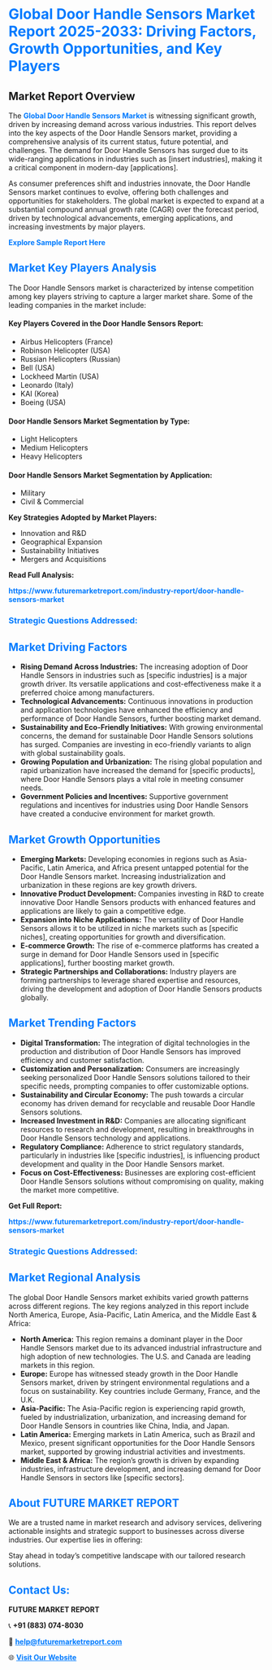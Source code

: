 <h1 style="color: #007BFF;">Global Door Handle Sensors Market Report 2025-2033: Driving Factors, Growth Opportunities, and Key Players</h1>

<section id="overview">
<h2>Market Report Overview</h2>
<p>The <a href="https://www.futuremarketreport.com/industry-report/door-handle-sensors-market" style="color: #007BFF; text-decoration: none;"><strong>Global Door Handle Sensors Market</strong></a> is witnessing significant growth, driven by increasing demand across various industries. This report delves into the key aspects of the Door Handle Sensors market, providing a comprehensive analysis of its current status, future potential, and challenges. The demand for Door Handle Sensors has surged due to its wide-ranging applications in industries such as [insert industries], making it a critical component in modern-day [applications].</p>
<p>As consumer preferences shift and industries innovate, the Door Handle Sensors market continues to evolve, offering both challenges and opportunities for stakeholders. The global market is expected to expand at a substantial compound annual growth rate (CAGR) over the forecast period, driven by technological advancements, emerging applications, and increasing investments by major players.</p>
</section>

<section id="overview">
<p><a href="https://www.futuremarketreport.com/request-sample/reportId=37174" style="color: #007BFF; text-decoration: none;"><strong>Explore Sample Report Here</strong></a></p>
</section>

<section id="key-players">
<h2 style="color: #007BFF;">Market Key Players Analysis</h2>
<p>The Door Handle Sensors market is characterized by intense competition among key players striving to capture a larger market share. Some of the leading companies in the market include:</p>
<h4>Key Players Covered in the Door Handle Sensors Report:</h4>
<ul><li>Airbus Helicopters (France)</li><li>Robinson Helicopter (USA)</li><li>Russian Helicopters (Russian)</li><li>Bell (USA)</li><li>Lockheed Martin (USA)</li><li>Leonardo (Italy)</li><li>KAI (Korea)</li><li>Boeing (USA)</li></ul>
<h4>Door Handle Sensors Market Segmentation by Type:</h4>
<ul><li>Light Helicopters</li><li>Medium Helicopters</li><li>Heavy Helicopters</li></ul>

<h4>Door Handle Sensors Market Segmentation by Application:</h4>
<ul><li>Military</li><li>Civil &amp; Commercial</li></ul>
<p><strong>Key Strategies Adopted by Market Players:</strong></p>
<ul>
<li>Innovation and R&D</li>
<li>Geographical Expansion</li>
<li>Sustainability Initiatives</li>
<li>Mergers and Acquisitions</li>
</ul>
</section>

<section>
<p><strong>Read Full Analysis: </strong></p><a href="https://www.futuremarketreport.com/industry-report/door-handle-sensors-market" style="color: #007BFF; text-decoration: none;"><strong>https://www.futuremarketreport.com/industry-report/door-handle-sensors-market</strong></a>
<h3 style="color: #007BFF;">Strategic Questions Addressed:</h3>
</section>

<section id="driving-factors">
<h2 style="color: #007BFF;">Market Driving Factors</h2>
<ul>
<li><strong>Rising Demand Across Industries:</strong> The increasing adoption of Door Handle Sensors in industries such as [specific industries] is a major growth driver. Its versatile applications and cost-effectiveness make it a preferred choice among manufacturers.</li>
<li><strong>Technological Advancements:</strong> Continuous innovations in production and application technologies have enhanced the efficiency and performance of Door Handle Sensors, further boosting market demand.</li>
<li><strong>Sustainability and Eco-Friendly Initiatives:</strong> With growing environmental concerns, the demand for sustainable Door Handle Sensors solutions has surged. Companies are investing in eco-friendly variants to align with global sustainability goals.</li>
<li><strong>Growing Population and Urbanization:</strong> The rising global population and rapid urbanization have increased the demand for [specific products], where Door Handle Sensors plays a vital role in meeting consumer needs.</li>
<li><strong>Government Policies and Incentives:</strong> Supportive government regulations and incentives for industries using Door Handle Sensors have created a conducive environment for market growth.</li>
</ul>
</section>

<section id="growth-opportunities">
<h2 style="color: #007BFF;">Market Growth Opportunities</h2>
<ul>
<li><strong>Emerging Markets:</strong> Developing economies in regions such as Asia-Pacific, Latin America, and Africa present untapped potential for the Door Handle Sensors market. Increasing industrialization and urbanization in these regions are key growth drivers.</li>
<li><strong>Innovative Product Development:</strong> Companies investing in R&D to create innovative Door Handle Sensors products with enhanced features and applications are likely to gain a competitive edge.</li>
<li><strong>Expansion into Niche Applications:</strong> The versatility of Door Handle Sensors allows it to be utilized in niche markets such as [specific niches], creating opportunities for growth and diversification.</li>
<li><strong>E-commerce Growth:</strong> The rise of e-commerce platforms has created a surge in demand for Door Handle Sensors used in [specific applications], further boosting market growth.</li>
<li><strong>Strategic Partnerships and Collaborations:</strong> Industry players are forming partnerships to leverage shared expertise and resources, driving the development and adoption of Door Handle Sensors products globally.</li>
</ul>
</section>

<section id="trending-factors">
<h2 style="color: #007BFF;">Market Trending Factors</h2>
<ul>
<li><strong>Digital Transformation:</strong> The integration of digital technologies in the production and distribution of Door Handle Sensors has improved efficiency and customer satisfaction.</li>
<li><strong>Customization and Personalization:</strong> Consumers are increasingly seeking personalized Door Handle Sensors solutions tailored to their specific needs, prompting companies to offer customizable options.</li>
<li><strong>Sustainability and Circular Economy:</strong> The push towards a circular economy has driven demand for recyclable and reusable Door Handle Sensors solutions.</li>
<li><strong>Increased Investment in R&D:</strong> Companies are allocating significant resources to research and development, resulting in breakthroughs in Door Handle Sensors technology and applications.</li>
<li><strong>Regulatory Compliance:</strong> Adherence to strict regulatory standards, particularly in industries like [specific industries], is influencing product development and quality in the Door Handle Sensors market.</li>
<li><strong>Focus on Cost-Effectiveness:</strong> Businesses are exploring cost-efficient Door Handle Sensors solutions without compromising on quality, making the market more competitive.</li>
</ul>
</section>

<section>
<p><strong>Get Full Report: </strong></p><a href="https://www.futuremarketreport.com/industry-report/door-handle-sensors-market" style="color: #007BFF; text-decoration: none;"><strong>https://www.futuremarketreport.com/industry-report/door-handle-sensors-market</strong></a>
<h3 style="color: #007BFF;">Strategic Questions Addressed:</h3>
</section>


<section id="regional-analysis">
<h2 style="color: #007BFF;">Market Regional Analysis</h2>
<p>The global Door Handle Sensors market exhibits varied growth patterns across different regions. The key regions analyzed in this report include North America, Europe, Asia-Pacific, Latin America, and the Middle East & Africa:</p>
<ul>
<li><strong>North America:</strong> This region remains a dominant player in the Door Handle Sensors market due to its advanced industrial infrastructure and high adoption of new technologies. The U.S. and Canada are leading markets in this region.</li>
<li><strong>Europe:</strong> Europe has witnessed steady growth in the Door Handle Sensors market, driven by stringent environmental regulations and a focus on sustainability. Key countries include Germany, France, and the U.K.</li>
<li><strong>Asia-Pacific:</strong> The Asia-Pacific region is experiencing rapid growth, fueled by industrialization, urbanization, and increasing demand for Door Handle Sensors in countries like China, India, and Japan.</li>
<li><strong>Latin America:</strong> Emerging markets in Latin America, such as Brazil and Mexico, present significant opportunities for the Door Handle Sensors market, supported by growing industrial activities and investments.</li>
<li><strong>Middle East & Africa:</strong> The region’s growth is driven by expanding industries, infrastructure development, and increasing demand for Door Handle Sensors in sectors like [specific sectors].</li>
</ul>
</section>

<footer>
<h2 style="color: #007BFF;">About FUTURE MARKET REPORT</h2>
<p>We are a trusted name in market research and advisory services, delivering actionable insights and strategic support to businesses across diverse industries. Our expertise lies in offering:</p>

<p>Stay ahead in today’s competitive landscape with our tailored research solutions.</p>

<h2 style="color: #007BFF;">Contact Us:</h2>
<p><strong>FUTURE MARKET REPORT</strong></p>
<p>📞 <strong>+91 (883) 074-8030</strong></p>
<p>📧 <strong><a href="mailto:help@futuremarketreport.com" style="color: #007BFF;">help@futuremarketreport.com</a></strong></p>
<p>🌐 <strong><a href="https://www.futuremarketreport.com/" style="color: #007BFF;">Visit Our Website</a></strong></p>
</footer>